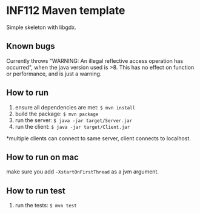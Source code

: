 # INF112 Maven template 
Simple skeleton with libgdx. 


## Known bugs
Currently throws "WARNING: An illegal reflective access operation has occurred", 
when the java version used is >8. This has no effect on function or performance, and is just a warning.


## How to run
1. ensure all dependencies are met: ```$ mvn install```
2. build the package: ```$ mvn package```
3. run the server: ```$ java -jar target/Server.jar```
4. run the client: ```$ java -jar target/Client.jar```

*multiple clients can connect to same server, client connects to localhost.

## How to run on mac
make sure you add ```-XstartOnFirstThread``` as a jvm argument.


## How to run test
1. run the tests: ```$ mvn test```
